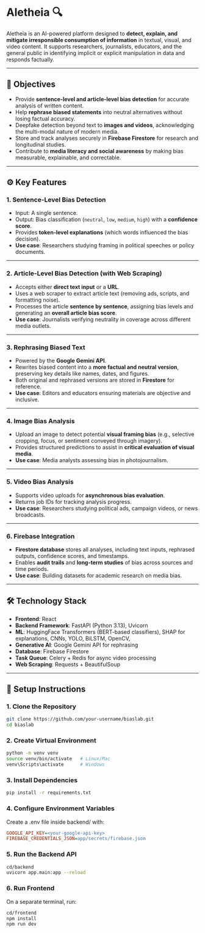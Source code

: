 # Aletheia 🔍

Aletheia is an AI-powered platform designed to **detect, explain, and mitigate irresponsible consumption of information** in textual, visual, and video content. It supports researchers, journalists, educators, and the general public in identifying implicit or explicit manipulation in data and responds factually.

---

## 📌 Objectives

- Provide **sentence-level and article-level bias detection** for accurate analysis of written content.  
- Help **rephrase biased statements** into neutral alternatives without losing factual accuracy.  
- Deepfake detection beyond text to **images and videos**, acknowledging the multi-modal nature of modern media.  
- Store and track analyses securely in **Firebase Firestore** for research and longitudinal studies.  
- Contribute to **media literacy and social awareness** by making bias measurable, explainable, and correctable.  

---

## ⚙️ Key Features  

### 1. Sentence-Level Bias Detection  
- Input: A single sentence.  
- Output: Bias classification (`neutral`, `low`, `medium`, `high`) with a **confidence score**.  
- Provides **token-level explanations** (which words influenced the bias decision).  
- **Use case**: Researchers studying framing in political speeches or policy documents.  

---

### 2. Article-Level Bias Detection (with Web Scraping)  
- Accepts either **direct text input** or a **URL**.  
- Uses a web scraper to extract article text (removing ads, scripts, and formatting noise).  
- Processes the article **sentence by sentence**, assigning bias levels and generating an **overall article bias score**.  
- **Use case**: Journalists verifying neutrality in coverage across different media outlets.  

---

### 3. Rephrasing Biased Text  
- Powered by the **Google Gemini API**.  
- Rewrites biased content into a **more factual and neutral version**, preserving key details like names, dates, and figures.  
- Both original and rephrased versions are stored in **Firestore** for reference.  
- **Use case**: Editors and educators ensuring materials are objective and inclusive.  

---

### 4. Image Bias Analysis  
- Upload an image to detect potential **visual framing bias** (e.g., selective cropping, focus, or sentiment conveyed through imagery).  
- Provides structured predictions to assist in **critical evaluation of visual media**.  
- **Use case**: Media analysts assessing bias in photojournalism.  

---

### 5. Video Bias Analysis  
- Supports video uploads for **asynchronous bias evaluation**.  
- Returns job IDs for tracking analysis progress.  
- **Use case**: Researchers studying political ads, campaign videos, or news broadcasts.  

---

### 6. Firebase Integration  
- **Firestore database** stores all analyses, including text inputs, rephrased outputs, confidence scores, and timestamps.  
- Enables **audit trails** and **long-term studies** of bias across sources and time periods.  
- **Use case**: Building datasets for academic research on media bias.  

---

## 🛠 Technology Stack  

- **Frontend**: React
- **Backend Framework**: FastAPI (Python 3.13), Uvicorn  
- **ML**: HuggingFace Transformers (BERT-based classifiers), SHAP for explanations, CNNs, YOLO, BiLSTM, OpenCV,  
- **Generative AI**: Google Gemini API for rephrasing  
- **Database**: Firebase Firestore  
- **Task Queue**: Celery + Redis for async video processing  
- **Web Scraping**: Requests + BeautifulSoup  

---

## 🚀 Setup Instructions  

### 1. Clone the Repository
```bash
git clone https://github.com/your-username/biaslab.git
cd biaslab
```
### **2. Create Virtual Environment**
```bash
python -m venv venv
source venv/bin/activate   # Linux/Mac
venv\Scripts\activate      # Windows
```
### **3. Install Dependencies**
```bash
pip install -r requirements.txt
```
### **4. Configure Environment Variables**

Create a .env file inside backend/ with:
```ini
GOOGLE_API_KEY=<your-google-api-key>
FIREBASE_CREDENTIALS_JSON=app/secrets/firebase.json
```
### **5. Run the Backend API**
```bash
cd/backend
uvicorn app.main:app --reload
```
### **6. Run Frontend**

On a separate terminal, run:
```bash
cd/frontend
npm install
npm run dev
```
